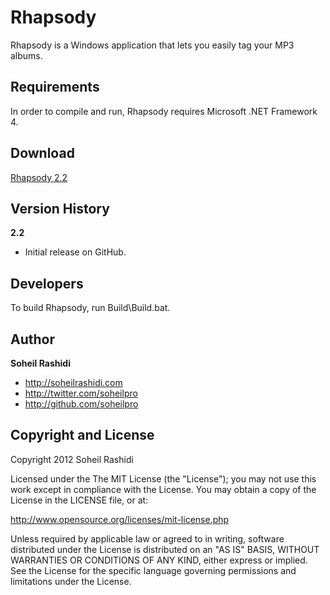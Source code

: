 Rhapsody
========
Rhapsody is a Windows application that lets you easily tag your MP3 albums.

Requirements
----------

In order to compile and run, Rhapsody requires Microsoft .NET Framework 4.

Download
--------
[Rhapsody 2.2](https://github.com/downloads/soheilpro/Rhapsody/rhapsody-2.2.zip)

Version History
-------
**2.2**

+ Initial release on GitHub.

Developers
----------

To build Rhapsody, run Build\Build.bat.

Author
------

**Soheil Rashidi**

+ http://soheilrashidi.com
+ http://twitter.com/soheilpro
+ http://github.com/soheilpro

Copyright and License
---------------------
Copyright 2012 Soheil Rashidi

Licensed under the The MIT License (the "License");
you may not use this work except in compliance with the License.
You may obtain a copy of the License in the LICENSE file, or at:

http://www.opensource.org/licenses/mit-license.php

Unless required by applicable law or agreed to in writing, software
distributed under the License is distributed on an "AS IS" BASIS,
WITHOUT WARRANTIES OR CONDITIONS OF ANY KIND, either express or implied.
See the License for the specific language governing permissions and
limitations under the License.

